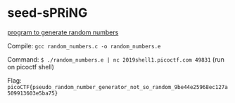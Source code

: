 # seed-sPRiNG

[program to generate random numbers](random_numbers.c)

Compile: `gcc random_numbers.c -o random_numbers.e`

Command: `$ ./random_numbers.e | nc 2019shell1.picoctf.com 49831` (run on picoctf shell)

Flag: `picoCTF{pseudo_random_number_generator_not_so_random_9be44e25968ec127a509913603e5ba75}`